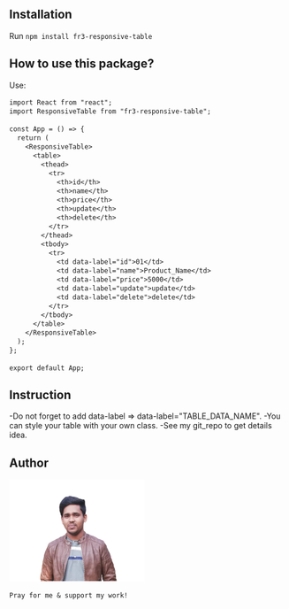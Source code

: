 ## Installation

Run `npm install fr3-responsive-table`

## How to use this package?

Use:

```
import React from "react";
import ResponsiveTable from "fr3-responsive-table";

const App = () => {
  return (
    <ResponsiveTable>
      <table>
        <thead>
          <tr>
            <th>id</th>
            <th>name</th>
            <th>price</th>
            <th>update</th>
            <th>delete</th>
          </tr>
        </thead>
        <tbody>
          <tr>
            <td data-label="id">01</td>
            <td data-label="name">Product_Name</td>
            <td data-label="price">5000</td>
            <td data-label="update">update</td>
            <td data-label="delete">delete</td>
          </tr>
        </tbody>
      </table>
    </ResponsiveTable>
  );
};

export default App;
```

## Instruction

-Do not forget to add data-label => data-label="TABLE_DATA_NAME".
-You can style your table with your own class.
-See my git_repo to get details idea.

## Author

![CHEESE!](rony.png)

```diff
Pray for me & support my work!
```
